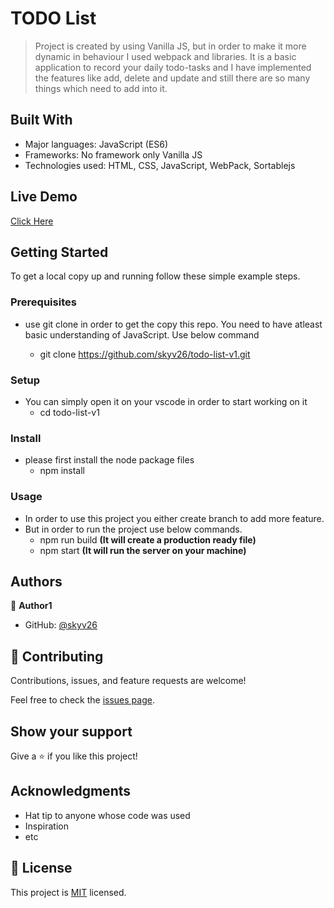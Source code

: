 
# TODO List

> Project is created by using Vanilla JS, but in order to make it more dynamic in behaviour I used webpack and libraries. It is a basic application to record your daily todo-tasks and I have implemented the features like add, delete and update and still there are so many things which need to add into it.


## Built With

- Major languages: JavaScript (ES6)
- Frameworks: No framework only Vanilla JS
- Technologies used: HTML, CSS, JavaScript, WebPack, Sortablejs

## Live Demo

[Click Here](https://skyv26.github.io/todo-list-v1/)


## Getting Started

To get a local copy up and running follow these simple example steps.

### Prerequisites

- use git clone in order to get the copy this repo. You need to have atleast basic understanding of JavaScript. Use below command

  - git clone https://github.com/skyv26/todo-list-v1.git


### Setup

- You can simply open it on your vscode in order to start working on it
  - cd todo-list-v1


### Install

- please first install the node package files
  - npm install


### Usage

- In order to use this project you either create branch to add more feature.
- But in order to run the project use below commands.
  - npm run build **(It will create a production ready file)**
  - npm start **(It will run the server on your machine)**

## Authors

👤 **Author1**

- GitHub: [@skyv26](https://github.com/skyv26)


## 🤝 Contributing

Contributions, issues, and feature requests are welcome!

Feel free to check the [issues page](../../issues/).

## Show your support

Give a ⭐️ if you like this project!

## Acknowledgments

- Hat tip to anyone whose code was used
- Inspiration
- etc

## 📝 License

This project is [MIT](./LICENSE) licensed.
